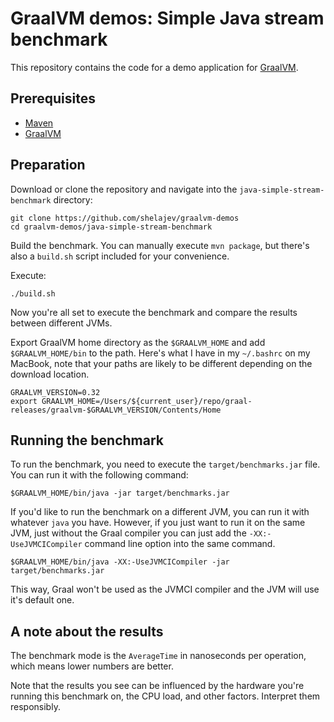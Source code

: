 # GraalVM demos: Simple Java stream benchmark

This repository contains the code for a demo application for [GraalVM](graalvm.org).

## Prerequisites
* [Maven](https://maven.apache.org/)
* [GraalVM](http://graalvm.org)

## Preparation

Download or clone the repository and navigate into the `java-simple-stream-benchmark` directory:

```
git clone https://github.com/shelajev/graalvm-demos
cd graalvm-demos/java-simple-stream-benchmark
```

Build the benchmark. You can manually execute `mvn package`, but there's also a `build.sh` script included for your convenience.

Execute:
```
./build.sh
```

Now you're all set to execute the benchmark and compare the results between different JVMs.

Export GraalVM home directory as the `$GRAALVM_HOME` and add `$GRAALVM_HOME/bin` to the path. Here's what I have in my `~/.bashrc` on my MacBook, note that your paths are likely to be different depending on the download location.

```
GRAALVM_VERSION=0.32
export GRAALVM_HOME=/Users/${current_user}/repo/graal-releases/graalvm-$GRAALVM_VERSION/Contents/Home
```

## Running the benchmark

To run the benchmark, you need to execute the `target/benchmarks.jar` file. You can run it with the following command:

```
$GRAALVM_HOME/bin/java -jar target/benchmarks.jar
```
If you'd like to run the benchmark on a different JVM, you can run it with whatever `java` you have. However, if you just want to run it on the same JVM, just without the Graal compiler you can just add the `-XX:-UseJVMCICompiler` command line option into the same command.

```
$GRAALVM_HOME/bin/java -XX:-UseJVMCICompiler -jar target/benchmarks.jar
```

This way, Graal won't be used as the JVMCI compiler and the JVM will use it's default one.

## A note about the results

The benchmark mode is the `AverageTime` in nanoseconds per operation, which means lower numbers are better.

Note that the results you see can be influenced by the hardware you're running this benchmark on, the CPU load, and other factors. Interpret them responsibly.
